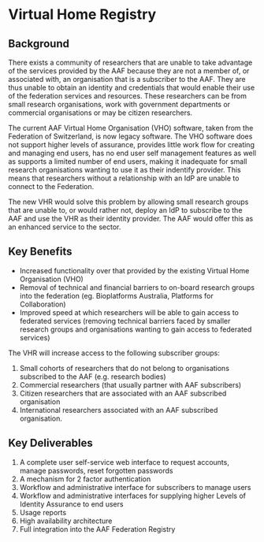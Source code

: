 # Virtual Home Registry

## Background
There exists a community of researchers that are unable to take advantage of the services provided by the 
AAF because they are not a member of, or associated with, an organisation that is a subscriber to the AAF. 
They are thus unable to obtain an identity and credentials that would enable their use of the federation 
services and resources. These researchers can be from small research organisations, work with government 
departments or commercial organisations or may be citizen researchers. 

The current AAF Virtual Home Organisation (VHO) software, taken from the Federation of Switzerland, 
is now legacy software. The VHO software does not support higher levels of assurance, provides little 
work flow for creating and managing end users, has no end user self management features as well as 
supports a limited number of end users, making it inadequate for small research organisations wanting 
to use it as their indentify provider. This means that researchers without a relationship with an IdP 
are unable to connect to the Federation. 

The new VHR would solve this problem by allowing small research groups that are unable to, or would 
rather not, deploy an IdP to subscribe to the AAF and use the VHR as their identity provider. The AAF 
would offer this as an enhanced service to the sector. 

## Key Benefits
* Increased functionality over that provided by the existing Virtual Home Organisation (VHO)
* Removal of technical and financial barriers to on-board research groups into the federation (eg. Bioplatforms Australia, Platforms for Collaboration)
* Improved speed at which researchers will be able to gain access to federated services (removing technical barriers faced by smaller research groups and organisations wanting to gain access to federated services)

The VHR will increase access to the following subscriber groups:

 1. Small cohorts of researchers that do not belong to organisations subscribed to the AAF (e.g. research bodies)
 2. Commercial researchers (that usually partner with AAF subscribers)
 3. Citizen researchers that are associated with an AAF subscribed organisation
 4. International researchers associated with an AAF subscribed organisation.

## Key Deliverables
1. A complete user self-service web interface to request accounts, manage passwords, reset forgotten passwords
2. A mechanism for 2 factor authentication
3. Workflow and administrative interface for subscribers to manage users
4. Workflow and administrative interfaces for supplying higher Levels of Identity Assurance to end users
5. Usage reports
6. High availability architecture
7. Full integration into the AAF Federation Registry